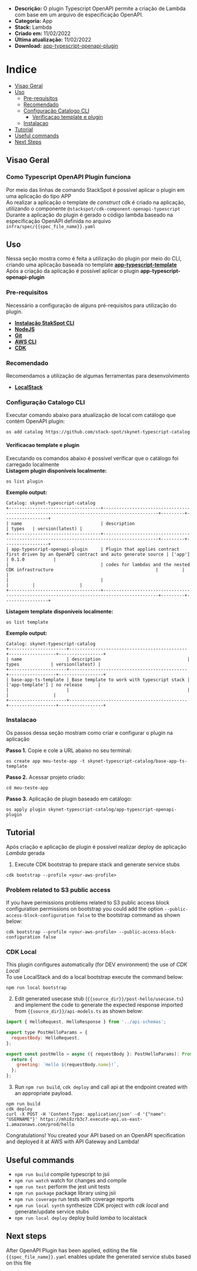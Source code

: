 - **Descrição:** O plugin Typescript OpenAPI permite a criação de Lambda com base em um arquivo de especificação OpenAPI.
- **Categoria:** App
- **Stack:** Lambda
- **Criado em:** 11/02/2022
- **Última atualização:** 11/02/2022
- **Download:** [app-typescript-openapi-plugin](https://github.com/stack-spot/app-typescript-openapi-plugin)

# Indice
- [Visao Geral](#Visao-Geral)
- [Uso](#Uso)
  - [Pre-requisitos](#Pre-requisitos)
  - [Recomendado](#Recomendado)
  - [Configuração Catalogo CLI](#Configuração-Catalogo-CLI)
    - [Verificacao template e plugin](#Verificacao_template_e_plugin)
  - [Instalacao](#Instalacao)
- [Tutorial](#Tutorial)
- [Useful commands](#Useful-commands)
- [Next Steps](#Next-steps)

## Visao Geral
### Como Typescript OpenAPI Plugin funciona
Por meio das linhas de comando StackSpot é possível aplicar o plugin em uma aplicação do tipo APP  
Ao realizar a aplicação o template de _construct_ cdk é criado na aplicação, utilizando o componente `@stackspot/cdk-component-openapi-typescript`  
Durante a aplicação do plugin é gerado o código lambda baseado na especificação OpenAPI definida no arquivo `infra/spec/{{spec_file_name}}.yaml`

## Uso
Nessa seção mostra como é feita a utilização do plugin por meio do CLI, criando uma aplicação baseada no template [**app-typescript-template**](https://github.com/stack-spot/app-typescript-template)  
Após a criação da aplicação é possível aplicar o plugin **app-typescript-openapi-plugin**  

### Pre-requisitos
Necessário a configuração de alguns pré-requisitos para utilização do plugin.  
- [**Instalação StakSpot CLI**](https://docs.stackspot.com/v3.0.0/os-cli/installation/)
- [**NodeJS**](https://nodejs.org/en/)
- [**Git**](https://git-scm.com/)
- [**AWS CLI**](https://docs.aws.amazon.com/cli/latest/userguide/cli-chap-getting-started.html)
- [**CDK**](https://docs.aws.amazon.com/cdk/v2/guide/getting_started.html)

### Recomendado
Recomendamos a utilização de algumas ferramentas para desenvolvimento  
- [**LocalStack**](https://github.com/localstack/localstack)

### Configuração Catalogo CLI
Executar comando abaixo para atualização de local com catálogo que contém OpenAPI plugin:  
```
os add catalog https://github.com/stack-spot/skynet-typescript-catalog
```

#### Verificacao template e plugin
Executando os comandos abaixo é possível verificar que o catálogo foi carregado localmente  
**Listagem plugin disponíveis localmente:**
```
os list plugin
```

**Exemplo output:**
```
Catalog: skynet-typescript-catalog
+-----------------------------------+-------------------------------------------------------------------------------------------+---------+-----------------+
| name                              | description                                                                               | types   | version(latest) |
+-----------------------------------+-------------------------------------------------------------------------------------------+---------+-----------------+
| app-typescript-openapi-plugin     | Plugin that applies contract first driven by an OpenAPI contract and auto generate source | ['app'] | 0.1.0           |
|                                   | codes for lambdas and the nested CDK infrastructure                                       |         |                 |
|                                   |                                                                                           |         |                 |
+-----------------------------------+-------------------------------------------------------------------------------------------+---------+-----------------+
```

**Listagem template disponíveis localmente:**
```
os list template
```

**Exemplo output:**
```
Catalog: skynet-typescript-catalog
+----------------------+---------------------------------------------+------------------+-----------------+
| name                 | description                                 | types            | version(latest) |
+----------------------+---------------------------------------------+------------------+-----------------+
| base-app-ts-template | Base template to work with typescript stack | ['app-template'] | no release      |
|                      |                                             |                  |                 |
+----------------------+---------------------------------------------+------------------+-----------------+
```

### Instalacao
Os passos dessa seção mostram como criar e configurar o plugin na aplicação  

**Passo 1.** Copie e cole a URL abaixo no seu terminal:
```
os create app meu-teste-app -t skynet-typescript-catalog/base-app-ts-template
```

**Passo 2.** Acessar projeto criado:  
```
cd meu-teste-app
```

**Passo 3.** Aplicação de plugin baseado em catálogo:  
```
os apply plugin skynet-typescript-catalog/app-typescript-openapi-plugin
```

## Tutorial
Após criação e aplicação de plugin é possível realizar deploy de aplicação _Lambda_ gerada

1. Execute CDK bootstrap to prepare stack and generate service stubs  
```
cdk bootstrap --profile <your-aws-profile>
```

### Problem related to S3 public access
If you have permissions problems related to S3 public access block configuration permissions on bootstrap you could add the option `--public-access-block-configuration false` to the bootstrap command as shown below:  
```
cdk bootstrap --profile <your-aws-profile> --public-access-block-configuration false
```

### CDK Local
This plugin configures automatically (for DEV environment) the use of _CDK Local_  
To use LocalStack and do a local bootstrap execute the command below:  
```
npm run local bootstrap
```

2. Edit generated usecase stub (`{{source_dir}}/post-hello/usecase.ts`) and implement the code to generate the expected response imported from `{{source_dir}}/api-models.ts` as shown below:  
```javascript
import { HelloRequest, HelloResponse } from '../api-schemas';

export type PostHelloParams = {
  requestBody: HelloRequest,
};

export const postHello = async ({ requestBody }: PostHelloParams): Promise<HelloResponse> => {
  return {
    greeting: `Hello ${requestBody.name}!`,
  };
};
```

3. Run `npm run build`, `cdk deploy` and call api at the endpoint created with an appropriate payload.

```
npm run build
cdk deploy
curl -X POST -H 'Content-Type: application/json' -d '{"name": "USERNAME"}' https://mhi8zrb3c7.execute-api.us-east-1.amazonaws.com/prod/hello
```

Congratulations! You created your API based on an OpenAPI specification and deployed it at AWS with API Gateway and Lambda!

## Useful commands

- `npm run build` compile typescript to jsii
- `npm run watch` watch for changes and compile
- `npm run test` perform the jest unit tests
- `npm run package` package library using jsii
- `npm run coverage` run tests with coverage reports
- `npm run local synth` synthesize CDK project with _cdk local_ and generate/update service stubs
- `npm run local deploy` deploy build _lamba_ to localstack

## Next steps

After OpenAPI Plugin has been applied, editing the file `{{spec_file_name}}.yaml` enables update the generated service stubs based on this file  

